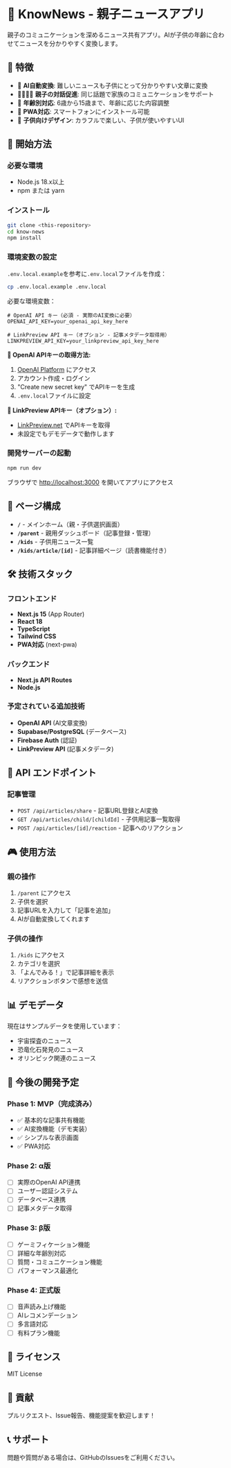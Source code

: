 # 📰 KnowNews - 親子ニュースアプリ

親子のコミュニケーションを深めるニュース共有アプリ。AIが子供の年齢に合わせてニュースを分かりやすく変換します。

## 🌟 特徴

- 🤖 **AI自動変換**: 難しいニュースも子供にとって分かりやすい文章に変換
- 👨‍👩‍👧‍👦 **親子の対話促進**: 同じ話題で家族のコミュニケーションをサポート
- 🎯 **年齢別対応**: 6歳から15歳まで、年齢に応じた内容調整
- 📱 **PWA対応**: スマートフォンにインストール可能
- 🎨 **子供向けデザイン**: カラフルで楽しい、子供が使いやすいUI

## 🚀 開始方法

### 必要な環境
- Node.js 18.x以上
- npm または yarn

### インストール

```bash
git clone <this-repository>
cd know-news
npm install
```

### 環境変数の設定

`.env.local.example`を参考に`.env.local`ファイルを作成：

```bash
cp .env.local.example .env.local
```

必要な環境変数：

```env
# OpenAI API キー（必須 - 実際のAI変換に必要）
OPENAI_API_KEY=your_openai_api_key_here

# LinkPreview API キー（オプション - 記事メタデータ取得用）
LINKPREVIEW_API_KEY=your_linkpreview_api_key_here
```

**🔑 OpenAI APIキーの取得方法:**
1. [OpenAI Platform](https://platform.openai.com/api-keys) にアクセス
2. アカウント作成・ログイン
3. "Create new secret key" でAPIキーを生成
4. `.env.local`ファイルに設定

**📰 LinkPreview APIキー（オプション）:**
- [LinkPreview.net](https://www.linkpreview.net/) でAPIキーを取得
- 未設定でもデモデータで動作します

### 開発サーバーの起動

```bash
npm run dev
```

ブラウザで [http://localhost:3000](http://localhost:3000) を開いてアプリにアクセス

## 📱 ページ構成

- **`/`** - メインホーム（親・子供選択画面）
- **`/parent`** - 親用ダッシュボード（記事登録・管理）
- **`/kids`** - 子供用ニュース一覧
- **`/kids/article/[id]`** - 記事詳細ページ（読書機能付き）

## 🛠 技術スタック

### フロントエンド
- **Next.js 15** (App Router)
- **React 18**
- **TypeScript**
- **Tailwind CSS**
- **PWA対応** (next-pwa)

### バックエンド
- **Next.js API Routes**
- **Node.js**

### 予定されている追加技術
- **OpenAI API** (AI文章変換)
- **Supabase/PostgreSQL** (データベース)
- **Firebase Auth** (認証)
- **LinkPreview API** (記事メタデータ)

## 🔧 API エンドポイント

### 記事管理
- `POST /api/articles/share` - 記事URL登録とAI変換
- `GET /api/articles/child/[childId]` - 子供用記事一覧取得
- `POST /api/articles/[id]/reaction` - 記事へのリアクション

## 🎮 使用方法

### 親の操作
1. `/parent` にアクセス
2. 子供を選択
3. 記事URLを入力して「記事を追加」
4. AIが自動変換してくれます

### 子供の操作
1. `/kids` にアクセス
2. カテゴリを選択
3. 「よんでみる！」で記事詳細を表示
4. リアクションボタンで感想を送信

## 📊 デモデータ

現在はサンプルデータを使用しています：
- 宇宙探査のニュース
- 恐竜化石発見のニュース  
- オリンピック関連のニュース

## 🔮 今後の開発予定

### Phase 1: MVP（完成済み）
- ✅ 基本的な記事共有機能
- ✅ AI変換機能（デモ実装）
- ✅ シンプルな表示画面
- ✅ PWA対応

### Phase 2: α版
- [ ] 実際のOpenAI API連携
- [ ] ユーザー認証システム
- [ ] データベース連携
- [ ] 記事メタデータ取得

### Phase 3: β版
- [ ] ゲーミフィケーション機能
- [ ] 詳細な年齢別対応
- [ ] 質問・コミュニケーション機能
- [ ] パフォーマンス最適化

### Phase 4: 正式版
- [ ] 音声読み上げ機能
- [ ] AIレコメンデーション
- [ ] 多言語対応
- [ ] 有料プラン機能

## 📄 ライセンス

MIT License

## 🤝 貢献

プルリクエスト、Issue報告、機能提案を歓迎します！

## 📞 サポート

問題や質問がある場合は、GitHubのIssuesをご利用ください。
